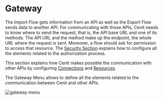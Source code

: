 # Gateway

The Import Flow gets information from an API as well as the Export Flow sends data to another API. For communicating with those APIs, Cenit needs to know where to send the request, that is, the API base URL and one of its methods. The API URL and the method make up the endpoint,  the whole URL where the request is sent. Moreover, a flow should ask for permission to access that resource. The [Security Section](security/security.md) explains  how to configure all the elements related to the authorization process.

This section explains how Cenit makes possible the communication with other APIs by configuring [Connections](gateway/connection.md) and [Resources](gateway/resources.md).

The Gateway Menu allows to define all the elements related to the communication between Cenit and other APIs.

![gateway menu](https://user-images.githubusercontent.com/54523080/149883746-44d07cc6-c69a-4f81-babe-0c2b9ab6f619.png)
